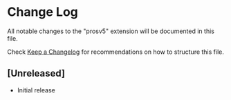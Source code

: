 # Change Log
All notable changes to the "prosv5" extension will be documented in this file.

Check [Keep a Changelog](http://keepachangelog.com/) for recommendations on how to structure this file.

## [Unreleased]
- Initial release